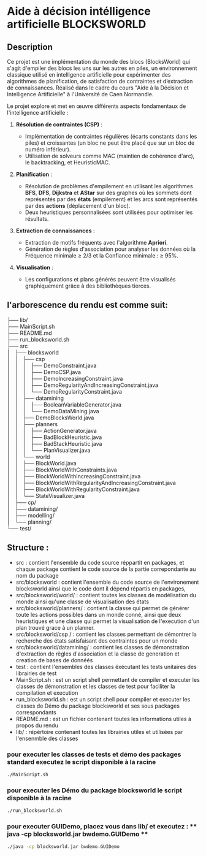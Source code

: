 # Aide à décision intélligence artificielle BLOCKSWORLD                

## Description 
Ce projet est une implémentation du monde des blocs (BlocksWorld) qui s'agit d'empiler des blocs les uns sur les autres en piles, un environnement classique utilisé en intelligence artificielle pour expérimenter des algorithmes de planification, de satisfaction de contraintes et d’extraction de connaissances. Réalisé dans le cadre du cours "Aide à la Décision et Intelligence Artificielle" à l'Université de Caen Normandie.

Le projet explore et met en œuvre différents aspects fondamentaux de l'intelligence artificielle :
1. **Résolution de contraintes (CSP)** :
   - Implémentation de contraintes régulières (écarts constants dans les piles) et croissantes (un bloc ne peut être placé que sur un bloc de numéro inférieur).
   - Utilisation de solveurs comme MAC (maintien de cohérence d'arc), le backtracking, et HeuristicMAC.

2. **Planification** :
   - Résolution de problèmes d'empilement en utilisant les algorithmes **BFS**, **DFS**, **Dijkstra** et **AStar** sur des graphes où les sommets dont représentés par des **états** (empilement) et les arcs sont représentés par des **actions** (déplacement d'un bloc).
   - Deux heuristiques personnalisées sont utilisées pour optimiser les résultats.

3. **Extraction de connaissances** :
   - Extraction de motifs fréquents avec l'algorithme **Apriori**.
   - Génération de règles d'association pour analyser les données où la Fréquence minimale ≥ 2/3 et la Confiance minimale : ≥ 95%.

4. **Visualisation** :
   - Les configurations et plans générés peuvent être visualisés graphiquement grâce à des bibliothèques tierces.

## l'arborescence du rendu est comme suit:
├── lib/  
├── MainScript.sh  
├── README.md  
├── run_blocksworld.sh  
├── src  
│   ├── blocksworld  
│   │   ├── csp  
│   │   │   ├── DemoConstraint.java  
│   │   │   ├── DemoCSP.java  
│   │   │   ├── DemoIncreasingConstraint.java  
│   │   │   ├── DemoRegularityAndIncreasingConstraint.java  
│   │   │   └── DemoRegularityConstraint.java  
│   │   ├── datamining  
│   │   │   ├── BooleanVariableGenerator.java  
│   │   │   └── DemoDataMining.java  
│   │   ├── DemoBlocksWorld.java  
│   │   ├── planners  
│   │   │   ├── ActionGenerator.java  
│   │   │   ├── BadBlockHeuristic.java  
│   │   │   ├── BadStackHeuristic.java  
│   │   │   └── PlanVisualizer.java  
│   │   └── world  
│   │       ├── BlockWorld.java  
│   │       ├── BlockWorldWithConstraints.java  
│   │       ├── BlockWorldWithIncreasingConstraint.java  
│   │       ├── BlockWorldWithRegularityAndIncreasingConstraint.java  
│   │       ├── BlockWorldWithRegularityConstraint.java  
│   │       └── StateVisualizer.java  
│   ├── cp/    
│   ├── datamining/  
│   ├── modelling/  
│   └── planning/  
└── test/  

    
## Structure :
- src : contient l'ensemble du code source réppartit en packages, et chaque package contient le
  code source de la partie correpondante au nom du package
- src/blocksworld : contient l'ensemble du code source de l'environement blocksworld ainsi que le code dont il dépend répartis en packages,
- src/blocksworld/world/ : contient toutes les classes de modélisation du monde ainsi qu'une classe de visualisation des états
- src/blocksworld/planners/ : contient la classe qui permet de générer toute les actions possibles dans un monde conné, ainsi que deux heuristiques et une classe qui permet la visualisation de l'execution d'un plan trouvé grace à un planner.
- src/blocksworld/csp / : contient les classes permettant de démontrer la recherche des états satisfaisant des contraintes pour un monde
- src/blocksworld/datamining/ : contient les classes de démonstration d'extraction de règles d'association et la classe de generation et creation de bases de donnéés
- test : contient l'ensembles des classes éxécutant les tests unitaires des librairies de test
- MainScript.sh : est un script shell permettant de compiler et executer les classes de démonstration et les classes de test pour faciliter la compilation et execution
- run_blocksworld.sh : est un script shell pour compiler et executer les classes de Démo du package blocksworld et ses sous packages correspondants
- README.md : est un fichier contenant toutes les informations utiles à propos du rendu
- lib/ : répértoire contenant toutes les librairies utiles et utilisées par l'ensenmble des classes


### pour executer les classes de tests et démo des packages standard executez le script disponible à la racine 
``` bash
./MainScript.sh
```
 
### pour executer les Démo du package blocksworld le script disponible à la racine 
``` bash
./run_blocksworld.sh
```
 
### pour executer GUIDemo, placez vous dans lib/ et executez : ** java -cp blocksworld.jar bwdemo.GUIDemo **
``` bash
./java -cp blocksworld.jar bwdemo.GUIDemo
```


